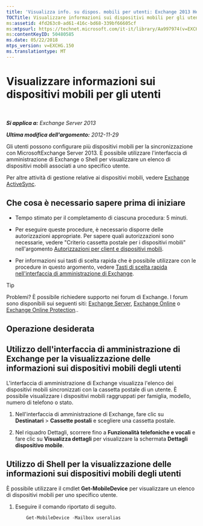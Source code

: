 ```yaml
---
title: 'Visualizza info. su dispos. mobili per utenti: Exchange 2013 Help'
TOCTitle: Visualizzare informazioni sui dispositivi mobili per gli utenti
ms:assetid: 4fd263c0-ad61-416c-bd68-339bf66605cf
ms:mtpsurl: https://technet.microsoft.com/it-it/library/Aa997974(v=EXCHG.150)
ms:contentKeyID: 50480585
ms.date: 05/22/2018
mtps_version: v=EXCHG.150
ms.translationtype: MT
---
```


# Visualizzare informazioni sui dispositivi mobili per gli utenti

 

_**Si applica a:** Exchange Server 2013_

_**Ultima modifica dell'argomento:** 2012-11-29_

Gli utenti possono configurare più dispositivi mobili per la sincronizzazione con MicrosoftExchange Server 2013. È possibile utilizzare l'interfaccia di amministrazione di Exchange o Shell per visualizzare un elenco di dispositivi mobili associati a uno specifico utente.

Per altre attività di gestione relative ai dispositivi mobili, vedere [Exchange ActiveSync](exchange-activesync-exchange-2013-help.md).

## Che cosa è necessario sapere prima di iniziare

  - Tempo stimato per il completamento di ciascuna procedura: 5 minuti.

  - Per eseguire queste procedure, è necessario disporre delle autorizzazioni appropriate. Per sapere quali autorizzazioni sono necessarie, vedere "Criterio cassetta postale per i dispositivi mobili" nell'argomento [Autorizzazioni per client e dispositivi mobili](clients-and-mobile-devices-permissions-exchange-2013-help.md).

  - Per informazioni sui tasti di scelta rapida che è possibile utilizzare con le procedure in questo argomento, vedere [Tasti di scelta rapida nell'interfaccia di amministrazione di Exchange](keyboard-shortcuts-in-the-exchange-admin-center-exchange-online-protection-help.md).


> [!TIP]
> Problemi? È possibile richiedere supporto nei forum di Exchange. I forum sono disponibili sui seguenti siti: <A href="https://go.microsoft.com/fwlink/p/?linkid=60612">Exchange Server</A>, <A href="https://go.microsoft.com/fwlink/p/?linkid=267542">Exchange Online</A> o <A href="https://go.microsoft.com/fwlink/p/?linkid=285351">Exchange Online Protection</A>..



## Operazione desiderata

## Utilizzo dell'interfaccia di amministrazione di Exchange per la visualizzazione delle informazioni sui dispositivi mobili degli utenti

L'interfaccia di amministrazione di Exchange visualizza l'elenco dei dispositivi mobili sincronizzati con la cassetta postale di un utente. È possibile visualizzare i dispositivi mobili raggruppati per famiglia, modello, numero di telefono o stato.

1.  Nell'interfaccia di amministrazione di Exchange, fare clic su **Destinatari** \> **Cassette postali** e scegliere una cassetta postale.

2.  Nel riquadro Dettagli, scorrere fino a **Funzionalità telefoniche e vocali** e fare clic su **Visualizza dettagli** per visualizzare la schermata **Dettagli dispositivo mobile**.

## Utilizzo di Shell per la visualizzazione delle informazioni sui dispositivi mobili degli utenti

È possibile utilizzare il cmdlet **Get-MobileDevice** per visualizzare un elenco di dispositivi mobili per uno specifico utente.

1.  Eseguire il comando riportato di seguito.
    
    ```powershell
        Get-MobileDevice -Mailbox useralias
    ```

